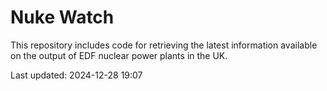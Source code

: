 # Nuke Watch

This repository includes code for retrieving the latest information available on the output of EDF nuclear power plants in the UK.

Last updated: 2024-12-28 19:07